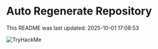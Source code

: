 # Auto Regenerate Repository

This README was last updated: 2025-10-01 17:08:53

 ![TryHackMe](https://tryhackme.com/badge/533634)